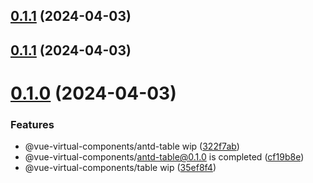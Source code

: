 ## [0.1.1](https://github.com/xinlei3166/vue-virtual-components/compare/v0.1.2...v0.1.1) (2024-04-03)



## [0.1.1](https://github.com/xinlei3166/vue-virtual-components/compare/v0.1.0...v0.1.1) (2024-04-03)



# [0.1.0](https://github.com/xinlei3166/vue-virtual-components/compare/35ef8f48f5dfd12cf66d08bdd8681f843650be57...v0.1.0) (2024-04-03)


### Features

* @vue-virtual-components/antd-table wip ([322f7ab](https://github.com/xinlei3166/vue-virtual-components/commit/322f7abe09fff3f74abe47ac09a61bfa0a73b6c4))
* @vue-virtual-components/antd-table@0.1.0 is completed ([cf19b8e](https://github.com/xinlei3166/vue-virtual-components/commit/cf19b8eed7f96c8e7dbef7693cbe4d3fbb6c36fb))
* @vue-virtual-components/table wip ([35ef8f4](https://github.com/xinlei3166/vue-virtual-components/commit/35ef8f48f5dfd12cf66d08bdd8681f843650be57))



